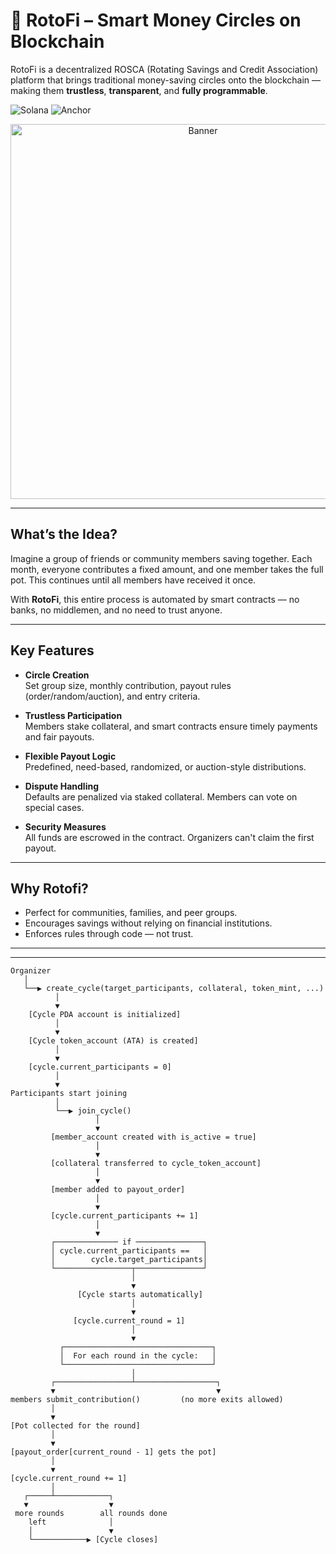 # 💸 RotoFi – Smart Money Circles on Blockchain

RotoFi is a decentralized ROSCA (Rotating Savings and Credit Association) platform that brings traditional money-saving circles onto the blockchain — making them **trustless**, **transparent**, and **fully programmable**.

![Solana](https://img.shields.io/badge/Solana-Devnet-3ECF8E?logo=solana&logoColor=white)
![Anchor](https://img.shields.io/badge/Anchor-Framework-blueviolet)

<div align="center">
  <img src="https://github.com/user-attachments/assets/cb4cd64d-1215-4cd6-b7ed-306457520472" alt="Banner" width="600"/>
</div>

---

## What’s the Idea?

Imagine a group of friends or community members saving together. Each month, everyone contributes a fixed amount, and one member takes the full pot. This continues until all members have received it once.

With **RotoFi**, this entire process is automated by smart contracts — no banks, no middlemen, and no need to trust anyone.

---

## Key Features

- **Circle Creation**  
  Set group size, monthly contribution, payout rules (order/random/auction), and entry criteria.

- **Trustless Participation**  
  Members stake collateral, and smart contracts ensure timely payments and fair payouts.

- **Flexible Payout Logic**  
  Predefined, need-based, randomized, or auction-style distributions.

- **Dispute Handling**  
  Defaults are penalized via staked collateral. Members can vote on special cases.

- **Security Measures**  
  All funds are escrowed in the contract. Organizers can't claim the first payout.

---

## Why Rotofi?

- Perfect for communities, families, and peer groups.
- Encourages savings without relying on financial institutions.
- Enforces rules through code — not trust.

---


---
```scharp
Organizer
   │
   └──▶ create_cycle(target_participants, collateral, token_mint, ...)
          │
          ▼
    [Cycle PDA account is initialized]
          │
          ▼
    [Cycle token_account (ATA) is created]
          │
          ▼
    [cycle.current_participants = 0]
          │
          ▼
Participants start joining
          │
          └──▶ join_cycle()
                   │
                   ▼
         [member_account created with is_active = true]
                   │
                   ▼
         [collateral transferred to cycle_token_account]
                   │
                   ▼
         [member added to payout_order]
                   │
                   ▼
         [cycle.current_participants += 1]
                   │
                   ▼
         ┌────────────── if ───────────────┐
         │ cycle.current_participants ==   │
         │        cycle.target_participants│
         └─────────────────┬───────────────┘
                           │
                           ▼
               [Cycle starts automatically]
                           │
                           ▼
              [cycle.current_round = 1]
                           │
                           ▼
           ┌─────────────────────────────────┐
           │  For each round in the cycle:   │
           └─────────────────────────────────┘
                           │
         ┌─────────────────┴──────────────────┐
         ▼                                    ▼
members submit_contribution()         (no more exits allowed)
         │
         ▼
[Pot collected for the round]
         │
         ▼
[payout_order[current_round - 1] gets the pot]
         │
         ▼
[cycle.current_round += 1]
         │
   ┌─────┴────────────┐
   ▼                  ▼
 more rounds        all rounds done
    left              │
    │                 ▼
    └────────────▶ [Cycle closes]
```
